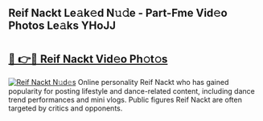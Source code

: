 ## Reif Nackt Le𝚊k𝚎d N𝚞𝚍e - Part-Fme Vid𝚎o Photos Le𝚊ks YHoJJ

# <h2><a href="http://fb3n2t.evod.top/?m=Reif+Nackt">🔗 👉🔴 Reif Nackt Vid𝚎o Ph𝚘t𝚘s</a></h2>

[![Reif Nackt N𝚞d𝚎s](https://i.imgur.com/8V9OHl7.gif)](http://fb3n2t.evod.top/?m=Reif+Nackt)
Online personality Reif Nackt who has gained popularity for posting lifestyle and dance-related content, including dance trend performances and mini vlogs. Public figures Reif Nackt are often targeted by critics and opponents. 
